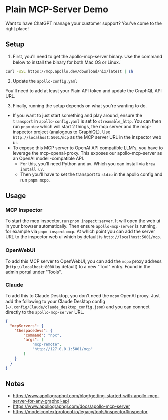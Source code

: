 # Plain MCP-Server Demo

Want to have ChatGPT manage your customer support? You've come to the right
place!

## Setup

1. First, you'll need to get the apollo-mcp-server binary. Use the command below to
install the binary for both Mac OS or Linux.

```bash
curl -sSL https://mcp.apollo.dev/download/nix/latest | sh
```

2. Update the `apollo-config.yaml`

You'll need to add at least your Plain API token and update the GraphQL API URL.

3. Finally, running the setup depends on what you're wanting to do.

- If you want to just start something and play around, ensure the `transport` in `apollo-config.yaml` is set to
  `streamable_http`. You can then run `pnpm:dev` which will start 2 things, the
  mcp server and the mcp-inspector project (analogous to GraphiQL). Use `http://localhost:5001/mcp`
  as the MCP server URL in the inspector web ui.
- To expose this MCP server to OpenAI API compatible LLM's, you have to leverage
  the mcp-openai-proxy. This exposes our apollo-mcp-server as an OpenAI model
  -compatible API.
    - For this, you'll need Python and `uv`. Which you can install via `brew
      install uv`.
    - Then you'll have to set the transport to `stdio` in the apollo config and run `pnpm mcpo`.

## Usage

### MCP Inspector

To start the mcp inspector, run `pnpm inspect:server`. It will open the web ui in
your browser automatically. Then ensure `apollo-mcp-server` is running, for
example via `pnpm inspect:mcp`. At which point you can add the server URL to the
inspector web ui which by default is `http://localhost:5001/mcp`.

### OpenWebUI

To add this MCP server to OpenWebUI, you can add the `mcpo` proxy address
(`http://localhost:8000` by default) to a new "Tool" entry. Found in the admin
portal under "Tools".

### Claude

To add this to Claude Desktop, you don't need the `mcpo` OpenAI proxy. Just add the following to your Claude Desktop config
(`~/.config/Claude/claude_desktop_config.json`) and you can connect directly to
the `apollo-mcp-server` URL.

```json
{
  "mcpServers": {
    "thespacedevs": {
        "command": "npx",
        "args": [
            "mcp-remote",
            "http://127.0.0.1:5001/mcp"
        ]
    }
  }
}
```

## Notes

- https://www.apollographql.com/blog/getting-started-with-apollo-mcp-server-for-any-graphql-api
- https://www.apollographql.com/docs/apollo-mcp-server
- https://modelcontextprotocol.io/legacy/tools/inspector#inspector
